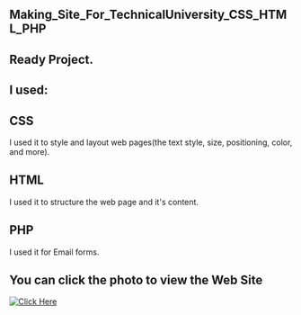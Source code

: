## Making_Site_For_TechnicalUniversity_CSS_HTML_PHP

## Ready Project.

## I used:

## CSS
I used it to style and layout web pages(the text style, size, positioning, color, and more).
## HTML
I used it to structure the web page and it's content.
## PHP
I used it for Email forms.
## You can click the photo to view the Web Site
[<img alt="Click Here" src ="https://user-images.githubusercontent.com/109627707/192855638-195672e6-8464-4eda-ac39-711f7f571b24.png" />](https://replit.com/@Stan15321/Site#style.css)
